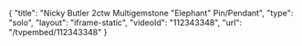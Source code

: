 {
    "title": "Nicky Butler 2ctw Multigemstone \"Elephant\" Pin\/Pendant",
    "type": "solo",
    "layout": "iframe-static",
    "videoId": "112343348",
    "url": "\/tvpembed\/112343348"
}
